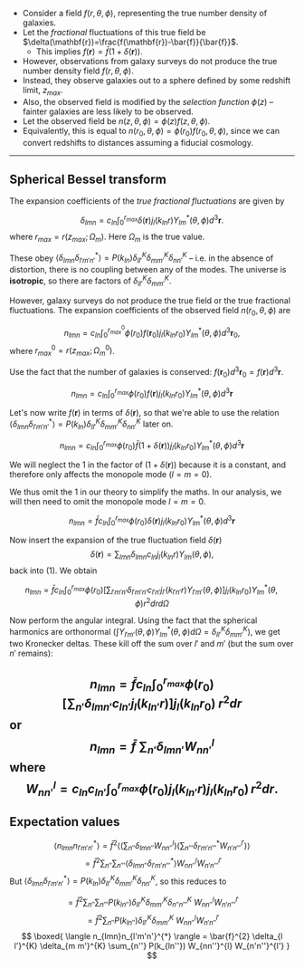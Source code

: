 
- Consider a field $f(r,\theta,\phi)$, representing the true number density of galaxies.
- Let the *fractional* fluctuations of this true field be $\delta(\mathbf{r})=\frac{f(\mathbf{r})-\bar{f}}{\bar{f}}$.
	- This implies $f(\mathbf{r}) = \bar{f}(1+\delta(\mathbf{r}))$.
- However, observations from galaxy surveys do not produce the true number density field $f(r,\theta,\phi)$.
- Instead, they observe galaxies out to a sphere defined by some redshift limit, $z_{max}$.
- Also, the observed field is modified by the *selection function* $\phi(z)$ – fainter galaxies are less likely to be observed.
- Let the observed field be $n(z,\theta,\phi)=\phi(z)f(z,\theta,\phi)$.
- Equivalently, this is equal to $n(r_{0}, \theta,\phi)=\phi(r_{0})f(r_{0},\theta,\phi)$, since we can convert redshifts to distances assuming a fiducial cosmology.


---

## Spherical Bessel transform

The expansion coefficients of the *true fractional fluctuations* are given by

$$
\delta_{lmn} = c_{l n}  \int _{0}^{r_{max}} \delta(\mathbf{r}) j_{l}(k_{l n}r) Y_{lm}^{*}(\theta, \phi) d^{3}\mathbf{r}.
$$
where $r_{max} = r(z_{max};\Omega_{m})$. Here $\Omega_{m}$ is the true value.

These obey $\langle \delta_{lmn}\delta_{l'm'n'}^{*} \rangle=P(k_{ln})\delta^{K}_{ll'}\delta^{K}_{mm'}\delta^{K}_{nn'}$ – i.e. in the absence of distortion, there is no coupling between any of the modes. The universe is **isotropic**, so there are factors of $\delta_{l l'}^{K}\delta_{m m'}^{K}$.

However, galaxy surveys do not produce the true field or the true fractional fluctuations. The expansion coefficients of the observed field $n(r_{0},\theta,\phi)$ are

$$
n_{lmn} = c_{l n} \int _{0}^{r_{max}^{0}} \phi(r_{0})f(\mathbf{r}_{0}) j_{l}(k_{l n}r_{0}) Y_{lm}^{*}(\theta, \phi) d^{3}\mathbf{r}_{0},
$$
where $r_{max}^{0} = r(z_{max};\Omega_{m}^{0})$.

Use the fact that the number of galaxies is conserved: $f(\mathbf{r}_{0})d^{3}\mathbf{r}_{0} = f(\mathbf{r}) d^{3}\mathbf{r}$.

$$
n_{lmn} = c_{l n} \int _{0}^{r_{max}} \phi(r_{0})f(\mathbf{r}) j_{l}(k_{l n}r_{0}) Y_{lm}^{*}(\theta, \phi) d^{3}\mathbf{r}
$$

Let's now write $f(\mathbf{r})$ in terms of $\delta(\mathbf{r})$, so that we're able to use the relation $\langle \delta_{lmn}\delta_{l'm'n'}^{*} \rangle=P(k_{ln})\delta^{K}_{ll'}\delta^{K}_{mm'}\delta^{K}_{nn'}$ later on.

$$
n_{lmn} = c_{l n} \int _{0}^{r_{max}} \phi(r_{0})\bar{f} (1+\delta(\mathbf{r}))  j_{l}(k_{l n}r_{0}) Y_{lm}^{*}(\theta, \phi) d^{3}\mathbf{r}
$$

We will neglect the $1$ in the factor of $(1+\delta(\mathbf{r}))$ because it is a constant, and therefore only affects the monopole mode ($l=m=0$). 

We thus omit the $1$ in our theory to simplify the maths. In our analysis, we will then need to omit the monopole mode $l=m=0$.

$$
n_{lmn} = \bar{f} c_{l n} \int _{0}^{r_{max}} \phi(r_{0}) \delta(\mathbf{r})  j_{l}(k_{l n}r_{0}) Y_{lm}^{*}(\theta, \phi) d^{3}\mathbf{r}
\tag{1}
$$

Now insert the expansion of the true fluctuation field $\delta(\mathbf{r})$
$$
\delta(\mathbf{r}) = \sum_{lmn} \delta_{lmn} c_{l n}j_{l}(k_{l n}r) Y_{lm}(\theta,\phi),
$$
back into (1). We obtain

$$
n_{lmn} = \bar{f} c_{l n} \int _{0}^{r_{max}} \phi(r_{0})\left[ \sum_{l'm'n'} \delta_{l'm'n'} c_{l' n'}j_{l'}(k_{l' n'}r) Y_{l'm'}(\theta,\phi) \right] j_{l}(k_{l n}r_{0}) Y_{lm}^{*}(\theta, \phi) r^{2}dr d\Omega
$$

Now perform the angular integral. Using the fact that the spherical harmonics are orthonormal ($\int Y_{l'm'}(\theta,\phi)Y_{lm}^{*}(\theta,\phi)d\Omega=\delta^{K}_{ll'}\delta^{K}_{mm'}$), we get two Kronecker deltas. These kill off the sum over $l'$ and $m'$ (but the sum over $n'$ remains):

$$
n_{lmn} = \bar{f} c_{l n} \int _{0}^{r_{max}} \phi(r_{0})\left[ \sum_{n'} \delta_{lmn'} c_{l n'}j_{l}(k_{l n'}r) \right] j_{l}(k_{l n}r_{0}) ~ r^{2}dr
$$
or
$$
n_{lmn} = \bar{f} ~ \sum_{n'} \delta_{lmn'} W_{n n'}^{l}
$$
where
$$
W_{nn'}^{l} = c_{l n}c_{l n'} \int_{0}^{r_{max}} \phi(r_{0}) j_{l}(k_{l n'}r) j_{l}(k_{l n}r_{0}) \, r^{2}dr.
$$
---

## Expectation values

$$
\langle n_{lmn}n_{l'm'n'}^{*} \rangle = \bar{f}^{2} \left\langle  \left( \sum_{n''} \delta_{lmn''}W_{nn''}^{l} \right) \left(  \sum_{n'''} \delta_{l'm'n'''}^{*}W_{n'n'''}^{l'}  \right)  \right\rangle
$$
$$
= \bar{f}^{2}  \sum_{n''}\sum_{n'''} \langle \delta_{lmn''}\delta_{l'm'n'''}^{*} \rangle   W_{nn''}^{l} W_{n'n'''}^{l'}
$$
But $\langle \delta_{lmn}\delta_{l'm'n'}^{*} \rangle=P(k_{ln})\delta^{K}_{ll'}\delta^{K}_{mm'}\delta^{K}_{nn'}$, so this reduces to

$$
= \bar{f}^{2}  \sum_{n''}\sum_{n'''}  P(k_{ln''})\delta_{l l'}^{K} \delta_{m m'}^{K} \delta_{n''n'''}^{K} ~  W_{nn''}^{l} W_{n'n'''}^{l'}
$$
$$
= \bar{f}^{2}  \sum_{n''} P(k_{ln''})\delta_{l l'}^{K} \delta_{m m'}^{K} ~  W_{nn''}^{l} W_{n'n''}^{l'}
$$
$$
\boxed{
\langle n_{lmn}n_{l'm'n'}^{*} \rangle = \bar{f}^{2} \delta_{l l'}^{K} \delta_{m m'}^{K} \sum_{n''} P(k_{ln''})  W_{nn''}^{l} W_{n'n''}^{l'}
}
$$
